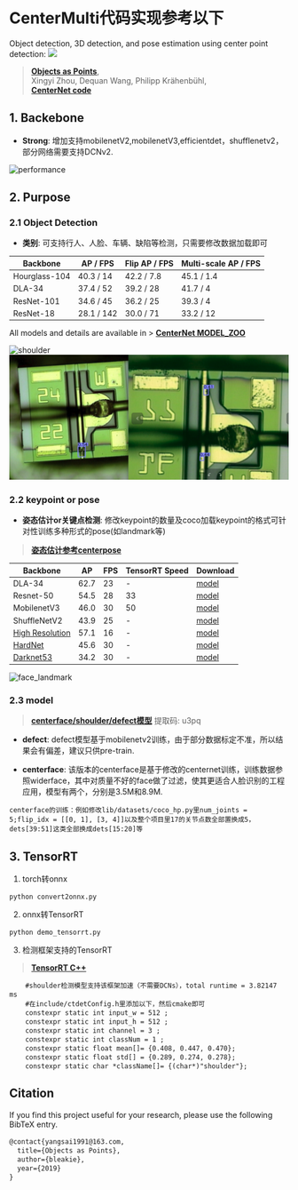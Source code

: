 # CenterMulti代码实现参考以下
Object detection, 3D detection, and pose estimation using center point detection:
![](readme/fig2.png)
> [**Objects as Points**](http://arxiv.org/abs/1904.07850),            
> Xingyi Zhou, Dequan Wang, Philipp Kr&auml;henb&uuml;hl,        
> [**CenterNet code**](https://github.com/xingyizhou/centernet)         


## 1. Backebone

- **Strong**: 增加支持mobilenetV2,mobilenetV3,efficientdet，shufflenetv2，部分网络需要支持DCNv2.

![performance](Backebone/performance.png)

## 2. Purpose

### 2.1 Object Detection

- **类别**: 可支持行人、人脸、车辆、缺陷等检测，只需要修改数据加载即可


| Backbone     |  AP / FPS | Flip AP / FPS|  Multi-scale AP / FPS |
|--------------|-----------|--------------|-----------------------|
|Hourglass-104 | 40.3 / 14 | 42.2 / 7.8   | 45.1 / 1.4            |
|DLA-34        | 37.4 / 52 | 39.2 / 28    | 41.7 / 4              |
|ResNet-101    | 34.6 / 45 | 36.2 / 25    | 39.3 / 4              |
|ResNet-18     | 28.1 / 142| 30.0 / 71    | 33.2 / 12             |

All models and details are available in > [**CenterNet MODEL_ZOO**](https://github.com/xingyizhou/CenterNet/blob/master/readme/MODEL_ZOO.md)  

![shoulder](images/shoulder.png)
![defect](images/defect.png)

### 2.2 keypoint or pose

- **姿态估计or关键点检测**: 修改keypoint的数量及coco加载keypoint的格式可针对性训练多种形式的pose(如landmark等)

      
> [**姿态估计参考centerpose**](https://github.com/tensorboy/centerpose) 

| Backbone     |  AP       |  FPS         | TensorRT Speed | Download |
|--------------|-----------|--------------|----------|----------|
|DLA-34        | 62.7      |    23      |  - |[model](https://drive.google.com/open?id=1IahJ3vpjTVu1p-Okf6lcn-bM7fVKNg6N)  |
|Resnet-50     | 54.5     |    28      |  33 |[model](https://drive.google.com/open?id=1oBgWrfigo2fGtpQJXQ0stADTgVFxPWGq)  |
|MobilenetV3   | 46.0      |    30      |  50 |[model](https://drive.google.com/open?id=1snJnADAD1NUzyO1QXCftuZu1rsr8095G)  |
|ShuffleNetV2  | 43.9      |    25      |  - |[model](https://drive.google.com/open?id=1FK7YQzCB6mLcb0v4SOmlqtRJfA-PQSvN)  |
|[High Resolution](https://github.com/HRNet/Higher-HRNet-Human-Pose-Estimation)| 57.1    |    16      |  - |[model](https://drive.google.com/open?id=1X0yxGeeNsD4VwU2caDo-BaH_MoCAnU_J)  |
|[HardNet]()| 45.6    |    30        | -  |[model](https://drive.google.com/open?id=1Y75bGuJyf1_Tr0ksoJ5Z7xaCp4v5DG2g)  |
|[Darknet53]()| 34.2    |    30        | -  |[model](https://drive.google.com/open?id=1S8spP_QKHqIYmWpfF9Bb4-4OoUXIOnkh)  |

![face_landmark](images/face_landmark.png)

### 2.3 model

> [**centerface/shoulder/defect模型**](https://pan.baidu.com/s/1DzlvIZ3ujEzNLsU50UWLNw) 提取码: u3pq

- **defect**: defect模型基于mobilenetv2训练，由于部分数据标定不准，所以结果会有偏差，建议只供pre-train.

- **centerface**: 该版本的centerface是基于修改的centernet训练，训练数据参照widerface，其中对质量不好的face做了过滤，使其更适合人脸识别的工程应用，模型有两个，分别是3.5M和8.9M.

```
centerface的训练：例如修改lib/datasets/coco_hp.py里num_joints = 5;flip_idx = [[0, 1], [3, 4]]以及整个项目里17的关节点数全部置换成5，dets[39:51]这类全部换成dets[15:20]等
```

## 3. TensorRT
1. torch转onnx

```
python convert2onnx.py
```

2. onnx转TensorRT

```
python demo_tensorrt.py
```

3. 检测框架支持的TensorRT

> [**TensorRT C++**](https://github.com/CaoWGG/TensorRT-CenterNet) 


```
    #shoulder检测模型支持该框架加速（不需要DCNs），total runtime = 3.82147 ms
    #在include/ctdetConfig.h里添加以下，然后cmake即可
    constexpr static int input_w = 512 ;
    constexpr static int input_h = 512 ;
    constexpr static int channel = 3 ;
    constexpr static int classNum = 1 ;
    constexpr static float mean[]= {0.408, 0.447, 0.470};
    constexpr static float std[] = {0.289, 0.274, 0.278};
    constexpr static char *className[]= {(char*)"shoulder"};
```

## Citation

If you find this project useful for your research, please use the following BibTeX entry.

    @contact{yangsai1991@163.com,
      title={Objects as Points},
      author={bleakie},
      year={2019}
    }

